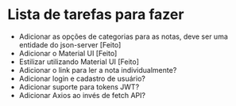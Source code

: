 # Lista de tarefas para fazer

- Adicionar as opções de categorias para as notas, deve ser uma entidade do json-server [Feito]
- Adicionar o Material UI [Feito]
- Estilizar utilizando Material UI [Feito]
- Adicionar o link para ler a nota individualmente?
- Adicionar login e cadastro de usuário?
- Adicionar suporte para tokens JWT?
- Adicionar Axios ao invés de fetch API?
